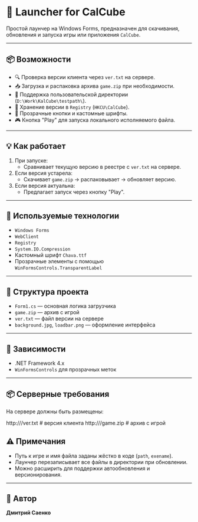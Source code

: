 # 🚀 Launcher for CalCube

Простой лаунчер на Windows Forms, предназначен для скачивания, обновления и запуска игры или приложения `CalCube`.

---

## 📦 Возможности

- 🔍 Проверка версии клиента через `ver.txt` на сервере.
- 📥 Загрузка и распаковка архива `game.zip` при необходимости.
- 📁 Поддержка пользовательской директории (`D:\Work\KalCube\testpath\`).
- 🪪 Хранение версии в `Registry` (`HKCU\CalCube`).
- 💠 Прозрачные кнопки и кастомные шрифты.
- 🎮 Кнопка "Play" для запуска локального исполняемого файла.

---

## 💡 Как работает

1. При запуске:
   - Сравнивает текущую версию в реестре с `ver.txt` на сервере.
2. Если версия устарела:
   - Скачивает `game.zip` → распаковывает → обновляет версию.
3. Если версия актуальна:
   - Предлагает запуск через кнопку "Play".

---

## 🧱 Используемые технологии

- `Windows Forms`
- `WebClient`
- `Registry`
- `System.IO.Compression`
- Кастомный шрифт `Chava.ttf`
- Прозрачные элементы с помощью `WinFormsControls.TransparentLabel`

---

## 📂 Структура проекта

- `Form1.cs` — основная логика загрузчика
- `game.zip` — архив с игрой
- `ver.txt` — файл версии на сервере
- `background.jpg`, `loadbar.png` — оформление интерфейса

---

## 📝 Зависимости

- .NET Framework 4.x
- `WinFormsControls` для прозрачных меток

---

## 📦 Серверные требования

На сервере должны быть размещены:

http://<host>/ver.txt # версия клиента
http://<host>/game.zip # архив с игрой

## ⚠ Примечания

- Путь к игре и имя файла заданы жёстко в коде (`path`, `exename`).
- Лаунчер перезаписывает все файлы в директории при обновлении.
- Можно расширить для поддержки автообновления и версионирования.

---

## 👤 Автор

**Дмитрий Саенко**
